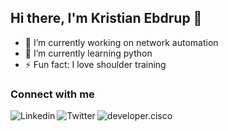 ## Hi there, I'm Kristian Ebdrup 👋

- 🔭 I’m currently working on network automation
- 🌱 I’m currently learning python
- ⚡ Fun fact: I love shoulder training

### Connect with me
[<img align="left" alt="Linkedin" src="https://img.shields.io/badge/LinkedIn-0077B5?style=for-the-badge&logo=linkedin&logoColor=white" />][linkedin]
[<img align="left" alt="Twitter" src="https://img.shields.io/badge/Twitter-1DA1F2?style=for-the-badge&logo=twitter&logoColor=white" />][twitter]
[<img align="left" alt="developer.cisco" src="https://img.shields.io/badge/-developer.cisco-blue" />][developer.cisco]


<br />

<br />

[linkedin]: https://www.linkedin.com/in/kristianebdrup/
[twitter]: https://twitter.com/TrimmerWolf7
[developer.cisco]: https://developer.cisco.com/user/profile/d80dd8ec-215c-57b1-a081-3df1b9419601
